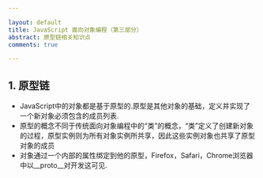 ```yaml
---

layout: default
title: JavaScript 面向对象编程（第三部分）
abstract: 原型链相关知识点
comments: true

---
```


## 1. 原型链

- JavaScript中的对象都是基于原型的.原型是其他对象的基础，定义并实现了一个新对象必须包含的成员列表.
- 原型的概念不同于传统面向对象编程中的“类”的概念，“类”定义了创建新对象的过程，原型实例则为所有对象实例所共享，因此这些实例对象也共享了原型对象的成员
- 对象通过一个内部的属性绑定到他的原型，Firefox，Safari，Chrome浏览器中以\__proto\__对开发这可见. 







